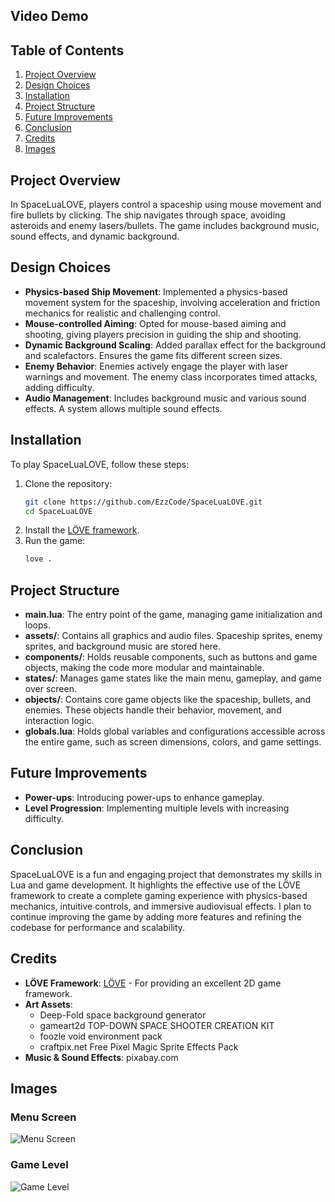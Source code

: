 ## Video Demo

## Table of Contents
1. [Project Overview](#project-overview)
2. [Design Choices](#design-choices)
3. [Installation](#installation)
4. [Project Structure](#project-structure)
5. [Future Improvements](#future-improvements)
6. [Conclusion](#conclusion) 
6. [Credits](#credits)
7. [Images](#images)


## Project Overview
In SpaceLuaLOVE, players control a spaceship using mouse movement and fire bullets by clicking. The ship navigates through space, avoiding asteroids and enemy lasers/bullets. The game includes background music, sound effects, and dynamic background.


## Design Choices
- **Physics-based Ship Movement**: Implemented a physics-based movement system for the spaceship, involving acceleration and friction mechanics for realistic and challenging control.
- **Mouse-controlled Aiming**: Opted for mouse-based aiming and shooting, giving players precision in guiding the ship and shooting.
- **Dynamic Background Scaling**: Added parallax effect for the background and scalefactors. Ensures the game fits different screen sizes.
- **Enemy Behavior**: Enemies actively engage the player with laser warnings and movement. The enemy class incorporates timed attacks, adding difficulty.
- **Audio Management**: Includes background music and various sound effects. A system allows multiple sound effects.

## Installation
To play SpaceLuaLOVE, follow these steps:
1. Clone the repository:
    ```bash
    git clone https://github.com/EzzCode/SpaceLuaLOVE.git
    cd SpaceLuaLOVE
    ```
2. Install the [LÖVE framework](https://love2d.org/).
3. Run the game:
    ```bash
    love .
    ```

## Project Structure
- **main.lua**: The entry point of the game, managing game initialization and loops.
- **assets/**: Contains all graphics and audio files. Spaceship sprites, enemy sprites, and background music are stored here.
- **components/**: Holds reusable components, such as buttons and game objects, making the code more modular and maintainable.
- **states/**: Manages game states like the main menu, gameplay, and game over screen.
- **objects/**: Contains core game objects like the spaceship, bullets, and enemies. These objects handle their behavior, movement, and interaction logic.
- **globals.lua**: Holds global variables and configurations accessible across the entire game, such as screen dimensions, colors, and game settings.

## Future Improvements
- **Power-ups**: Introducing power-ups to enhance gameplay.
- **Level Progression**: Implementing multiple levels with increasing difficulty.

## Conclusion
SpaceLuaLOVE is a fun and engaging project that demonstrates my skills in Lua and game development. It highlights the effective use of the LÖVE framework to create a complete gaming experience with physics-based mechanics, intuitive controls, and immersive audiovisual effects. I plan to continue improving the game by adding more features and refining the codebase for performance and scalability.

## Credits
- **LÖVE Framework**: [LÖVE](https://love2d.org/) - For providing an excellent 2D game framework.
- **Art Assets**:
    - Deep-Fold space background generator
    - gameart2d TOP-DOWN SPACE SHOOTER CREATION KIT
    - foozle void environment pack
    - craftpix.net Free Pixel Magic Sprite Effects Pack
- **Music & Sound Effects**: pixabay.com

## Images

### Menu Screen
![Menu Screen](path/to/menu_screen.png)

### Game Level
![Game Level](path/to/game_level.png)